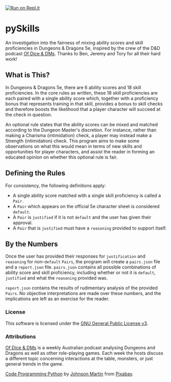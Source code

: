 [![Run on Repl.it](https://repl.it/badge/github/zachwingrave/pySkills)](https://repl.it/github/zachwingrave/pySkills)

# pySkills

An investigation into the fairness of mixing ability scores and skill proficiencies in Dungeons & Dragons 5e, inspired by the crew of the D&D podcast [Of Dice & DMs](https://soundcloud.com/ofdiceanddms). Thanks to Ben, Jeremy and Tory for all their hard work!

## What is This?

In Dungeons & Dragons 5e, there are 6 ability scores and 18 skill proficiencies. In the core rules as written, these 18 skill proficiencies are each paired with a single ability score which, together with a proficiency bonus that represents training in that skill, provides a bonus to skill checks and therefore boosts the likelihood that a player character will succeed at the check in question.

An optional rule states that the ability scores can be mixed and matched according to the Dungeon Master's discretion. For instance, rather than making a Charisma (intimidation) check, a player may instead make a Strength (intimidation) check. This program aims to make some observations on what this would mean in terms of new skills and opportunities for player characters, and assist the reader in forming an educated opinion on whether this optional rule is fair.

## Defining the Rules

For consistency, the following definitions apply:

- A single ability score matched with a single skill proficiency is called a `Pair`.
- A `Pair` which appears on the official 5e character sheet is considered `default`.
- A `Pair` is `justified` if it is not `default` and the user has given their approval.
- A `Pair` that is `justified` must have a `reasoning` provided to support itself.

## By the Numbers

Once the user has provided their responses for `justification` and `reasoning` for non-`default` `Pairs`, the program will create a `pairs.json` file and a `report.json` file. `pairs.json` contains all possible combinations of ability score and skill proficiency, including whether or not it is `default`, `justified` and what the `reasoning` provided was.

`report.json` contains the results of rudimentary analysis of the provided `Pairs`. No objective interpretations are made over these numbers, and the implications are left as an exercise for the reader.

### License
This software is licensed under the [GNU General Public License v3](LICENSE.md).

### Attributions
[Of Dice & DMs](https://soundcloud.com/ofdiceanddms) is a weekly Australian podcast analysing Dungeons and Dragons as well as other role-playing games. Each week the hosts discuss a different topic concerning interactions at the table, monsters, or just general trends in the game.

[Code Programming Python](https://pixabay.com/photos/code-programming-python-1084923/) by [Johnson Martin](https://pixabay.com/users/JohnsonMartin-724525/?utm_source=link-attribution&amp;utm_medium=referral&amp;utm_campaign=image&amp;utm_content=1084923) from [Pixabay](https://pixabay.com/?utm_source=link-attribution&amp;utm_medium=referral&amp;utm_campaign=image&amp;utm_content=1084923).
